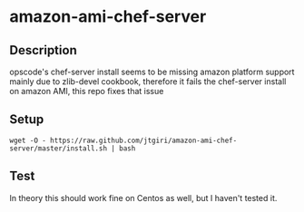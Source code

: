 amazon-ami-chef-server
======================

Description
-----------

opscode's chef-server install seems to be missing amazon platform support mainly due to zlib-devel cookbook, therefore it fails the chef-server install on amazon AMI, this repo fixes that issue

Setup
-----
````
wget -O - https://raw.github.com/jtgiri/amazon-ami-chef-server/master/install.sh | bash
````
Test
----

In theory this should work fine on Centos as well, but I haven't tested it. 
